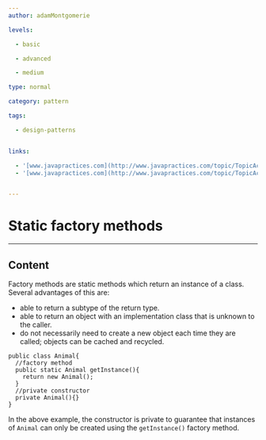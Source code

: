 ```yaml
---
author: adamMontgomerie

levels:

  - basic

  - advanced

  - medium

type: normal

category: pattern

tags:

  - design-patterns


links:

  - '[www.javapractices.com](http://www.javapractices.com/topic/TopicAction.do?Id=21){website}'
  - '[www.javapractices.com](http://www.javapractices.com/topic/TopicAction.do?Id=40){website}'


---
```


# Static factory methods

---
## Content

Factory methods are static methods which return an instance of a class. Several advantages of this are:
- able to return a subtype of the return type.
- able to return an object with an implementation class that is unknown to the caller.
- do not necessarily need to create a new object each time they are called; objects can be cached and recycled.

```
public class Animal{
  //factory method
  public static Animal getInstance(){
    return new Animal();
  }
  //private constructor
  private Animal(){}
}
```
In the above example, the constructor is private to guarantee that instances of `Animal` can only be created using the `getInstance()` factory method.


